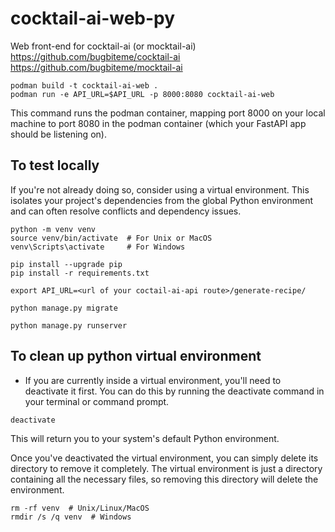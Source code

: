 # cocktail-ai-web-py

Web front-end for cocktail-ai (or mocktail-ai)
https://github.com/bugbiteme/cocktail-ai
https://github.com/bugbiteme/mocktail-ai

```
podman build -t cocktail-ai-web .
podman run -e API_URL=$API_URL -p 8000:8080 cocktail-ai-web
```

This command runs the podman container, mapping port 8000 on your local machine to port 8080 in the podman container (which your FastAPI app should be listening on).  
  
## To test locally

If you're not already doing so, consider using a virtual environment. This isolates your project's dependencies from the global Python environment and can often resolve conflicts and dependency issues.  
  
```
python -m venv venv
source venv/bin/activate  # For Unix or MacOS
venv\Scripts\activate     # For Windows

pip install --upgrade pip
pip install -r requirements.txt

export API_URL=<url of your coctail-ai-api route>/generate-recipe/

python manage.py migrate

python manage.py runserver
```

## To clean up python virtual environment
- If you are currently inside a virtual environment, you'll need to deactivate it first. You can do this by running the deactivate command in your terminal or command prompt.  

```
deactivate
```

This will return you to your system's default Python environment.  
  
Once you've deactivated the virtual environment, you can simply delete its directory to remove it completely. The virtual environment is just a directory containing all the necessary files, so removing this directory will delete the environment.

```
rm -rf venv  # Unix/Linux/MacOS
rmdir /s /q venv  # Windows
```